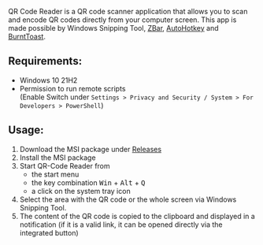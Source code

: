 QR Code Reader is a QR code scanner application that allows you to scan and encode QR codes directly from your computer screen.
This app is made possible by Windows Snipping Tool, [ZBar](https://github.com/mchehab/zbar), [AutoHotkey](https://github.com/AutoHotkey/AutoHotkey) and [BurntToast](https://github.com/Windos/BurntToast).


## Requirements:

- Windows 10 21H2
- Permission to run remote scripts
<br>(Enable Switch under `Settings > Privacy and Security / System > For Developers > PowerShell`)


## Usage:

1. Download the MSI package under [Releases](https://github.com/ottozumkeller/QR-Code-Reader/releases)
2. Install the MSI package
3. Start QR-Code Reader from
   - the start menu
   - the key combination <kbd>Win</kbd> + <kbd>Alt</kbd> + <kbd>Q</kbd>
   - a click on the system tray icon
4. Select the area with the QR code or the whole screen via Windows Snipping Tool.
5. The content of the QR code is copied to the clipboard and displayed in a notification (if it is a valid link, it can be opened directly via the integrated button)

